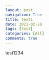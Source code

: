 ```yaml
---
layout: post
navigation: True
title: test1
date: 2021-02-28
tags: [test]
categories: [All]
comments: true
---
```




test1234
